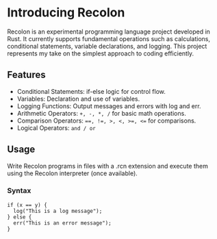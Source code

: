 # Introducing Recolon

Recolon is an experimental programming language project developed in Rust. It currently supports fundamental operations such as calculations, conditional statements, variable declarations, and logging. This project represents my take on the simplest approach to coding efficiently.

## Features
- Conditional Statements: if-else logic for control flow.
- Variables: Declaration and use of variables.
- Logging Functions: Output messages and errors with log and err.
- Arithmetic Operators: ```+, -, *, /``` for basic math operations.
- Comparison Operators: ```==, !=, >, <, >=, <=``` for comparisons.
- Logical Operators: ```and / or```

## Usage
Write Recolon programs in files with a .rcn extension and execute them using the Recolon interpreter (once available).

### Syntax
```
if (x == y) {
  log("This is a log message");
} else {
  err("This is an error message");
}
```

